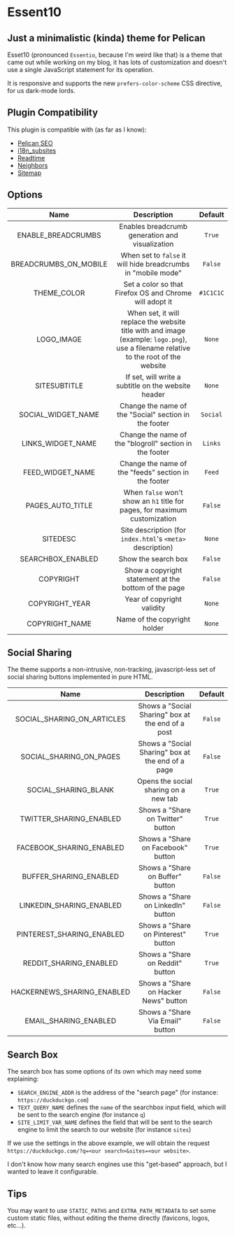 Essent10
========

Just a minimalistic (kinda) theme for Pelican
---------------------------------------------

Esset10 (pronounced `Essentio`, because I'm weird like that) is a theme that came out while working on my blog, it has lots of customization and doesn't use a single JavaScript statement for its operation.

It is responsive and supports the new `prefers-color-scheme` CSS directive, for us dark-mode lords.

Plugin Compatibility
--------------------

This plugin is compatible with (as far as I know):

- [Pelican SEO](https://github.com/pelican-plugins/seo)
- [i18n_subsites](https://github.com/getpelican/pelican-plugins/tree/master/i18n_subsites)
- [Readtime](https://github.com/JenkinsDev/pelican-readtime)
- [Neighbors](https://github.com/pelican-plugins/neighbors)
- [Sitemap](https://github.com/pelican-plugins/sitemap)

Options
-------

| Name                  | Description                                                                                                                          | Default   |
| :--:                  | :---------:                                                                                                                          | :-------: |
| ENABLE_BREADCRUMBS    | Enables breadcrumb generation and visualization                                                                                      | `True`    |
| BREADCRUMBS_ON_MOBILE | When set to `false` it will hide breadcrumbs in "mobile mode"                                                                        | `False`   |
| THEME_COLOR           | Set a color so that Firefox OS and Chrome will adopt it                                                                              | `#1C1C1C` |
| LOGO_IMAGE            | When set, it will replace the website title with and image (example: `logo.png`), use a filename relative to the root of the website | `None`    |
| SITESUBTITLE          | If set, will write a subtitle on the website header                                                                                  | `None`    |
| SOCIAL_WIDGET_NAME    | Change the name of the "Social" section in the footer                                                                                | `Social`  |
| LINKS_WIDGET_NAME     | Change the name of the "blogroll" section in the footer                                                                              | `Links`   |
| FEED_WIDGET_NAME      | Change the name of the "feeds" section in the footer                                                                                 | `Feed`    |
| PAGES_AUTO_TITLE      | When `false` won't show an `h1` title for pages, for maximum customization                                                           | `False`   |
| SITEDESC              | Site description (for `index.html`'s `<meta>` description)                                                                           | `None`    |
| SEARCHBOX_ENABLED     | Show the search box                                                                                                                  | `False`   |
| COPYRIGHT             | Show a copyright statement at the bottom of the page                                                                                 | `False`   |
| COPYRIGHT_YEAR        | Year of copyright validity                                                                                                           | `None`    |
| COPYRIGHT_NAME        | Name of the copyright holder                                                                                                         | `None`    |

Social Sharing
--------------

The theme supports a non-intrusive, non-tracking, javascript-less set of social sharing buttons implemented in pure HTML.

| Name                       | Description                                       | Default    |
| :------------------------: | :-----------------------------------------------: | :--------: |
| SOCIAL_SHARING_ON_ARTICLES | Shows a "Social Sharing" box at the end of a post | `False`    |
| SOCIAL_SHARING_ON_PAGES    | Shows a "Social Sharing" box at the end of a page | `False`    |
| SOCIAL_SHARING_BLANK       | Opens the social sharing on a new tab             | `True`     |
| TWITTER_SHARING_ENABLED    | Shows a "Share on Twitter" button                 | `True`     |
| FACEBOOK_SHARING_ENABLED  | Shows a "Share on Facebook" button                | `True`     |
| BUFFER_SHARING_ENABLED     | Shows a "Share on Buffer" button                  | `False`    |
| LINKEDIN_SHARING_ENABLED   | Shows a "Share on LinkedIn" button                | `False`    |
| PINTEREST_SHARING_ENABLED  | Shows a "Share on Pinterest" button               | `True`     |
| REDDIT_SHARING_ENABLED     | Shows a "Share on Reddit" button                  | `True`     |
| HACKERNEWS_SHARING_ENABLED | Shows a "Share on Hacker News" button             | `False`    |
| EMAIL_SHARING_ENABLED      | Shows a "Share Via Email" button                  | `False`    |

Search Box
----------

The search box has some options of its own which may need some explaining:

- `SEARCH_ENGINE_ADDR` is the address of the "search page" (for instance: `https://duckduckgo.com`)
- `TEXT_QUERY_NAME` defines the `name` of the searchbox input field, which will be sent to the search engine (for instance `q`)
- `SITE_LIMIT_VAR_NAME` defines the field that will be sent to the search engine to limit the search to our website (for instance `sites`)

If we use the settings in the above example, we will obtain the request `https://duckduckgo.com/?q=<our search>&sites=<our website>`.

I don't know how many search engines use this "get-based" approach, but I wanted to leave it configurable.

Tips
----

You may want to use `STATIC_PATHS` and `EXTRA_PATH_METADATA` to set some custom static files, without editing the theme directly (favicons, logos, etc...).
